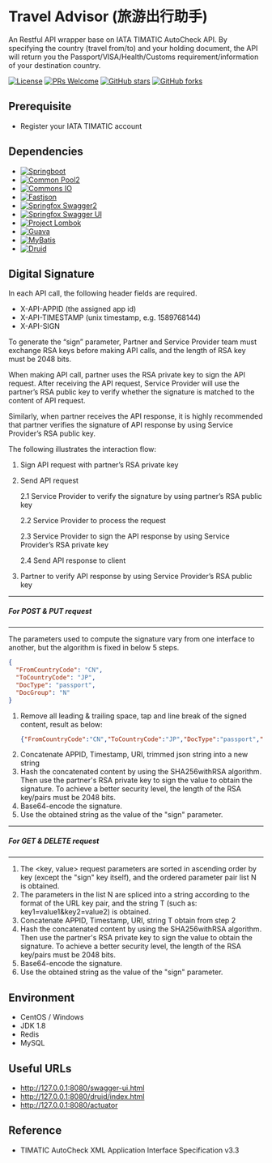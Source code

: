 # Travel Advisor (旅游出行助手)
An Restful API wrapper base on IATA TIMATIC AutoCheck API. 
By specifying the country (travel from/to) and your holding document, the API will return you the Passport/VISA/Health/Customs requirement/information of your destination country.

[![License](https://img.shields.io/badge/license-MIT-blue.svg)](LICENSE)
[![PRs Welcome](https://img.shields.io/badge/PRs-welcome-brightgreen.svg)](https://github.com/wisebobo/travel-advisor/pulls)
[![GitHub stars](https://img.shields.io/github/stars/wisebobo/travel-advisor.svg?style=social&label=Stars)](https://github.com/wisebobo/travel-advisor)
[![GitHub forks](https://img.shields.io/github/forks/wisebobo/travel-advisor.svg?style=social&label=Fork)](https://github.com/wisebobo/travel-advisor)



## Prerequisite
* Register your IATA TIMATIC account

## Dependencies
* [![Springboot](https://img.shields.io/badge/spring--boot-2.3.0-brightgreen.svg)](http://spring.io/projects/spring-boot)
* [![Common Pool2](https://img.shields.io/badge/common--pool2-2.8.0-brightgreen.svg)](https://commons.apache.org/proper/commons-pool/)
* [![Commons IO](https://img.shields.io/badge/commons--io-2.6.0-brightgreen.svg)](http://commons.apache.org/proper/commons-io/)
* [![Fastjson](https://img.shields.io/badge/fastjson-1.2.68-brightgreen.svg)](https://github.com/alibaba/fastjson)
* [![Springfox Swagger2](https://img.shields.io/badge/springfox--swagger2-2.9.2-brightgreen.svg)](https://github.com/springfox/springfox)
* [![Springfox Swagger UI](https://img.shields.io/badge/springfox--swagger--ui-2.9.2-brightgreen.svg)](https://github.com/springfox/springfox)
* [![Project Lombok](https://img.shields.io/badge/lombok-1.18.12-brightgreen.svg)](https://projectlombok.org)
* [![Guava](https://img.shields.io/badge/guava-29.0--jre-brightgreen.svg)](https://github.com/google/guava)
* [![MyBatis](https://img.shields.io/badge/mybatis--spring--boot--starter-2.1.2-brightgreen.svg)](http://mybatis.org/spring-boot-starter/)
* [![Druid](https://img.shields.io/badge/druid-1.1.22-brightgreen.svg)](https://github.com/alibaba/druid)

## Digital Signature
In each API call, the following header fields are required.

* X-API-APPID         (the assigned app id)
* X-API-TIMESTAMP     (unix timestamp, e.g. 1589768144)
* X-API-SIGN

To generate the “sign” parameter, Partner and Service Provider team must exchange RSA keys before making API calls, and the length of RSA key must be 2048 bits.

When making API call, partner uses the RSA private key to sign the API request. After receiving the API request, Service Provider will use the partner’s RSA public key to verify whether the signature is matched to the content of API request.

Similarly, when partner receives the API response, it is highly recommended that partner verifies the signature of API response by using Service Provider’s RSA public key.

The following illustrates the interaction flow:
1. Sign API request with partner’s RSA private key
2. Send API request

    2.1 Service Provider to verify the signature by using partner’s RSA public key
    
    2.2 Service Provider to process the request
    
    2.3 Service Provider to sign the API response by using Service Provider’s RSA private key

    2.4 Send API response to client
3. Partner to verify API response by using Service Provider’s RSA public key

***
##### For POST & PUT request
***
The parameters used to compute the signature vary from one interface to another, but the algorithm is fixed in below 5 steps.
```json
{
  "FromCountryCode": "CN",
  "ToCountryCode": "JP",
  "DocType": "passport",
  "DocGroup": "N"
}
```

1. Remove all leading & trailing space, tap and line break of the signed content, result as below:
    ```json
    {"FromCountryCode":"CN","ToCountryCode":"JP","DocType":"passport","DocGroup":"N"}
    ```
2. Concatenate APPID, Timestamp, URI, trimmed json string into a new string
3. Hash the concatenated content by using the SHA256withRSA algorithm. Then use the partner's RSA private key to sign the value to obtain the signature. To achieve a better security level, the length of the RSA key/pairs must be 2048 bits.
4. Base64-encode the signature.
5. Use the obtained string as the value of the "sign" parameter.

***
##### For GET & DELETE request
***
1. The <key, value> request parameters are sorted in ascending order by key (except the "sign" key itself), and the ordered parameter pair list N is obtained.
2. The parameters in the list N are spliced into a string according to the format of the URL key pair, and the string T (such as: key1=value1&key2=value2) is obtained.
3. Concatenate APPID, Timestamp, URI, string T obtain from step 2
4. Hash the concatenated content by using the SHA256withRSA algorithm. Then use the partner's RSA private key to sign the value to obtain the signature. To achieve a better security level, the length of the RSA key/pairs must be 2048 bits.
5. Base64-encode the signature.
6. Use the obtained string as the value of the "sign" parameter.

## Environment
* CentOS / Windows
* JDK 1.8
* Redis
* MySQL

## Useful URLs
* http://127.0.0.1:8080/swagger-ui.html
* http://127.0.0.1:8080/druid/index.html
* http://127.0.0.1:8080/actuator

## Reference
* TIMATIC AutoCheck XML Application Interface Specification v3.3